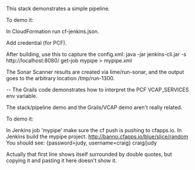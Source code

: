 This stack demonstrates a simple pipeline.

To demo it:

In CloudFormation run cf-jenkins.json.

Add credential (for PCF).

After building, use this to capture the config.xml:
java -jar jenkins-cli.jar -s http://localhost:8080/ get-job mypipe > mypipe.xml

The Sonar Scanner results are created via lime/run-sonar, and the output goes to the arbitrary location /tmp/run-1300.

--
The Grails code demonstrates how to interpret the PCF VCAP_SERVICES env variable.

The stack/pipeline demo and the Grails/VCAP demo aren't really related.

To demo it:

In Jenkins job 'mypipe' make sure the cf push is pushing to cfapps.io.
In Jenkins build the mypipe project. 
http://banno.cfapps.io/blue/slice/random
You should see:
{password=judy, username=craig}
craig/judy

Actually that first line shows itself surrounded by double quotes, but copying it and pasting it here doesn't show it.

